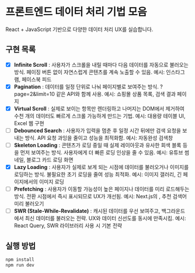 # 프론트엔드 데이터 처리 기법 모음

React + JavaScript 기반으로 다양한 데이터 처리 UX를 실습합니다.

## 구현 목록

- [x] **Infinite Scroll** : 사용자가 스크롤을 내릴 때마다 다음 데이터를 자동으로 불러오는 방식.
페이징 버튼 없이 자연스럽게 콘텐츠를 계속 노출할 수 있음.
 예시: 인스타그램, 페이스북 피드
- [x] **Pagination** : 데이터를 일정 단위로 나눠 페이지별로 보여주는 방식.
?page=2&limit=10 같은 API와 함께 사용.
 예시: 쇼핑몰 상품 목록, 검색 결과 페이지
- [x] **Virtual Scroll** : 실제로 보이는 항목만 렌더링하고 나머지는 DOM에서 제거하여
수천 개의 데이터도 빠르게 스크롤 가능하게 만드는 기법.
 예시: 대용량 테이블 UI, Excel 웹 구현
- [ ] **Debounced Search** : 사용자가 입력을 멈춘 후 일정 시간 뒤에만 검색 요청을 보내는 방식.
API 요청 과잉을 줄이고 성능을 최적화함.
 예시: 자동완성 검색창
- [ ] **Skeleton Loading** : 콘텐츠가 로딩 중일 때 실제 레이아웃과 유사한 회색 블록 등을 먼저 보여주는 방식.
사용자에게 더 빠른 로딩 인상을 줄 수 있음.
 예시: 유튜브 썸네일, 블로그 카드 로딩 화면
- [x] **Lazy Loading** : 사용자가 실제로 보게 되는 시점에 데이터를 불러오거나 이미지를 로딩하는 방식.
불필요한 초기 로딩을 줄여 성능 최적화.
 예시: 이미지 갤러리, 긴 페이지에서의 이미지 로딩
- [ ] **Prefetching** : 사용자가 이동할 가능성이 높은 페이지나 데이터를 미리 로드해두는 방식.
전환 시점에서 즉시 표시되므로 UX가 개선됨.
 예시: Next.js의 <Link prefetch>, 추천 검색어 미리 불러오기
- [ ] **SWR (Stale-While-Revalidate)** : 캐시된 데이터를 우선 보여주고, 백그라운드에서 최신 데이터를 불러오는 전략.
UX와 데이터 신선도를 동시에 만족시킴.
 예시: React Query, SWR 라이브러리 사용 시 기본 전략

## 실행 방법

```bash
npm install
npm run dev
